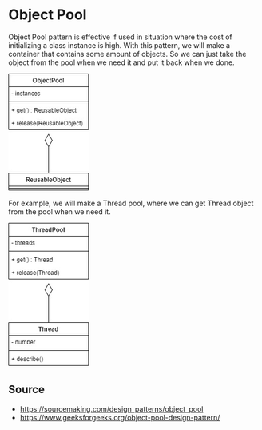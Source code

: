 # Object Pool

Object Pool pattern is effective if used in situation where the cost of initializing a class instance is high. With this pattern, we will make a container that contains some amount of objects. So we can just take the object from the pool when we need it and put it back when we done.

![base](img/base.jpg)

For example, we will make a Thread pool, where we can get Thread object from the pool when we need it.

![example](img/example.jpg)

## Source
- https://sourcemaking.com/design_patterns/object_pool
- https://www.geeksforgeeks.org/object-pool-design-pattern/